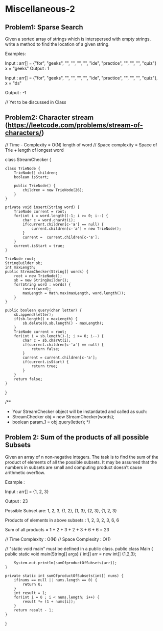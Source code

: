 # Miscellaneous-2

## Problem1: Sparse Search

Given a sorted array of strings which is interspersed with empty strings, write a method to find the location of a given string.

Examples:

Input : arr[] = {"for", "geeks", "", "", "", "", "ide",
"practice", "", "", "", "quiz"}
x = "geeks"
Output : 1

Input : arr[] = {"for", "geeks", "", "", "", "", "ide",
"practice", "", "", "", "quiz"},
x = "ds"

Output : -1

// Yet to be discussed in Class

## Problem2: Character stream (https://leetcode.com/problems/stream-of-characters/)

// Time - Complexity = O(N) length of word
// Space complexity = Space of Trie + length of longest word

class StreamChecker {

    class TrieNode {
        TrieNode[] children;
        boolean isStart;

        public TrieNode() {
            children = new TrieNode[26];
        }
    }

    private void insert(String word) {
        TrieNode current = root;
        for(int i = word.length()-1; i >= 0; i--) {
            char c = word.charAt(i);
            if(current.children[c-'a'] == null) {
                current.children[c-'a'] = new TrieNode();
            }
            current =  current.children[c-'a'];
        }
        current.isStart = true;
    }

    TrieNode root;
    StringBuilder sb;
    int maxLength;
    public StreamChecker(String[] words) {
        root = new TrieNode();
        sb = new StringBuilder();
        for(String word : words) {
            insert(word);
            maxLength = Math.max(maxLength, word.length());
        }
    }

    public boolean query(char letter) {
        sb.append(letter);
        if(sb.length() > maxLength) {
            sb.delete(0,sb.length() - maxLength);
        }
        TrieNode current = root;
        for(int i = sb.length()-1; i >= 0; i--) {
            char c = sb.charAt(i);
            if(current.children[c-'a'] == null) {
                return false;
            }
            current = current.children[c-'a'];
            if(current.isStart) {
                return true;
            }
        }
        return false;
    }

}

/\*\*

- Your StreamChecker object will be instantiated and called as such:
- StreamChecker obj = new StreamChecker(words);
- boolean param_1 = obj.query(letter);
  \*/

## Problem 2: Sum of the products of all possible Subsets

Given an array of n non-negative integers. The task is to find the sum of the product of elements of all the possible subsets. It may be assumed that the numbers in subsets are small and computing product doesn’t cause arithmetic overflow.

Example :

Input : arr[] = {1, 2, 3}

Output : 23

Possible Subset are: 1, 2, 3, {1, 2}, {1, 3},
{2, 3}, {1, 2, 3}

Products of elements in above subsets :
1, 2, 3, 2, 3, 6, 6

Sum of all products = 1 + 2 + 3 + 2 + 3 + 6 + 6
= 23

// Time Complexity : O(N)
// Space Complexity : O(1)

// "static void main" must be defined in a public class.
public class Main {
public static void main(String[] args) {
int[] arr = new int[] {1,2,3};

        System.out.println(sumOfproductOfSubsets(arr));
    }

    private static int sumOfproductOfSubsets(int[] nums) {
        if(nums == null || nums.length == 0) {
            return 0;
        }
        int result = 1;
        for(int i = 0 ; i < nums.length; i++) {
            result *= (1 + nums[i]);
        }
        return result - 1;
    }

}
